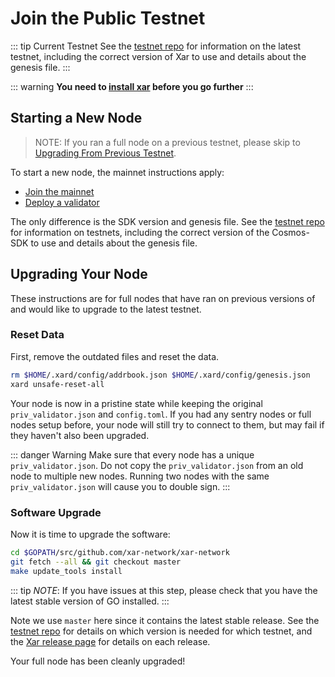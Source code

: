 # Join the Public Testnet 

::: tip Current Testnet
See the [testnet repo](https://github.com/cosmos/testnets) for
information on the latest testnet, including the correct version
of Xar to use and details about the genesis file.
:::

::: warning
**You need to [install xar](./installation.md) before you go further**
:::

## Starting a New Node

> NOTE: If you ran a full node on a previous testnet, please skip to [Upgrading From Previous Testnet](#upgrading-from-previous-testnet).

To start a new node, the mainnet instructions apply:

- [Join the mainnet](./join-mainnet.md)
- [Deploy a validator](./validators/validator-setup.md)

The only difference is the SDK version and genesis file. See the [testnet repo](https://github.com/cosmos/testnets) for information on testnets, including the correct version of the Cosmos-SDK to use and details about the genesis file.

## Upgrading Your Node

These instructions are for full nodes that have ran on previous versions of and would like to upgrade to the latest testnet.

### Reset Data

First, remove the outdated files and reset the data.

```bash
rm $HOME/.xard/config/addrbook.json $HOME/.xard/config/genesis.json
xard unsafe-reset-all
```

Your node is now in a pristine state while keeping the original `priv_validator.json` and `config.toml`. If you had any sentry nodes or full nodes setup before,
your node will still try to connect to them, but may fail if they haven't also
been upgraded.

::: danger Warning
Make sure that every node has a unique `priv_validator.json`. Do not copy the `priv_validator.json` from an old node to multiple new nodes. Running two nodes with the same `priv_validator.json` will cause you to double sign.
:::

### Software Upgrade

Now it is time to upgrade the software:

```bash
cd $GOPATH/src/github.com/xar-network/xar-network
git fetch --all && git checkout master
make update_tools install
```

::: tip
*NOTE*: If you have issues at this step, please check that you have the latest stable version of GO installed.
:::

Note we use `master` here since it contains the latest stable release.
See the [testnet repo](https://github.com/cosmos/testnets) for details on which version is needed for which testnet, and the [Xar release page](https://github.com/xar-network/xar-network/releases) for details on each release.

Your full node has been cleanly upgraded!
